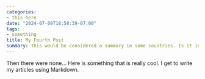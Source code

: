 ```yaml
---
categories:
- this-here
date: "2024-07-09T18:58:39-07:00"
tags:
- something
title: My Fourth Post
summary: This would be considered a summary in some countries. Is it in yours?
---
```


Then there were none... Here is something that is really cool. I get to write my articles using Markdown.